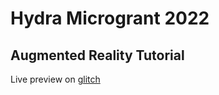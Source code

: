 # Hydra Microgrant 2022 
## Augmented Reality Tutorial

Live preview on [glitch](https://glitch.com/edit/#!/hydra-microgrant-ar-tutorial)